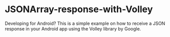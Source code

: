 # JSONArray-response-with-Volley
Developing for Android? This is a simple example on how to receive a JSON response in your Android app using the Volley library by Google.
